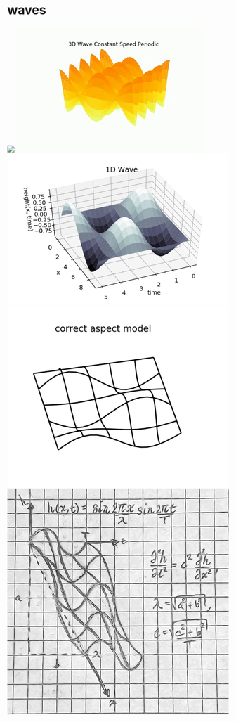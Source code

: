 # waves
![](https://github.com/browlm13/waves/blob/master/ezgif.com-video-to-gif.gif)
![](https://github.com/browlm13/waves/blob/master/constant_speed_periodic_color_Wistia.gif)
![alt text](https://github.com/browlm13/waves/blob/master/1D%20Wave%20Surface%20Plot.png)
![alt text](https://github.com/browlm13/waves/blob/master/1D%20Wave%20Wire%20Mesh.png)
![alt text](https://github.com/browlm13/waves/blob/master/sketch.jpg)
